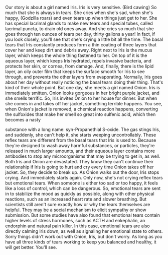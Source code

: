 
Our story is about a girl named Iris.
Iris is very sensitive.
(Bird cawing)
So much that she is always in tears.
She cries when she&#39;s sad,
when she&#39;s happy,
(Godzilla roars)
and even tears up
when things just get to her.
She has special lacrimal glands
to make new tears
and special tubes, called lacrimal puncta,
to drain old ones away.
And she cries so much
that she goes through
ten ounces of tears per day,
thirty gallons a year!
In fact, if you look closely,
you&#39;ll see that she&#39;s crying
a little bit all the time.
The basal tears that Iris
constantly produces
form a thin coating of three layers
that cover her and keep
dirt and debris away.
Right next to Iris is the mucus layer,
which keeps the whole
thing fastened to her.
On top of it is the aqueous layer,
which keeps Iris hydrated,
repels invasive bacteria,
and protects her skin,
or cornea, from damage.
And, finally, there is the lipid layer,
an oily outer film that keeps
the surface smooth
for Iris to see through,
and prevents the other
layers from evaporating.
Normally, Iris goes about her day
without really noticing
the basal tears doing their thing.
That&#39;s kind of their whole point.
But one day, she meets a girl named Onion.
Iris is immediately smitten.
Onion looks gorgeous in her
bright purple jacket,
and she smells terrific.
So, Iris invites Onion
to her house for dinner.
But when she comes in
and takes off her jacket,
something terrible happens.
You see, when Onion&#39;s jacket is removed,
a chemical reaction happens,
converting the sulfoxides
that make her smell so great
into sulfenic acid,
which then becomes a nasty

substance with a long name:
syn-Propanethial S-oxide.
The gas stings Iris,
and suddenly, she can&#39;t help it,
she starts weeping uncontrollably.
These reflex tears are different
from the basal tears
that Iris is used to.
Because they&#39;re designed
to wash away harmful
substances, or particles,
they&#39;re released in much larger amounts,
and their aqueous layer
contains more antibodies
to stop any microorganisms
that may be trying to get in, as well.
Both Iris and Onion are devastated.
They know they can&#39;t continue
their relationship
if Iris is going to hurt and cry
every time Onion takes off her jacket.
So, they decide to break up.
As Onion walks out the door,
Iris stops crying.
And immediately starts again.
Only now, she&#39;s not crying
reflex tears but emotional tears.
When someone is either
too sad or too happy,
it feels like a loss of control,
which can be dangerous.
So, emotional tears are sent in
to stabilize the mood
as quickly as possible,
along with other physical reactions,
such as an increased heart rate
and slower breathing.
But scientists still aren&#39;t sure
exactly how or why the tears
themselves are helpful.
They may be a social mechanism
to elicit sympathy or show submission.
But some studies have also found
that emotional tears contain
higher levels of stress hormones,
such as ACTH and enkephalin,
an endorphin and natural pain killer.
In this case, emotional tears
are also directly calming Iris down,
as well as signaling
her emotional state to others.
Sorry things didn&#39;t work out
with Onion, Iris,
but don&#39;t worry.
As long as you have
all three kinds of tears
working to keep you balanced
and healthy, it will get better.
You&#39;ll see.
